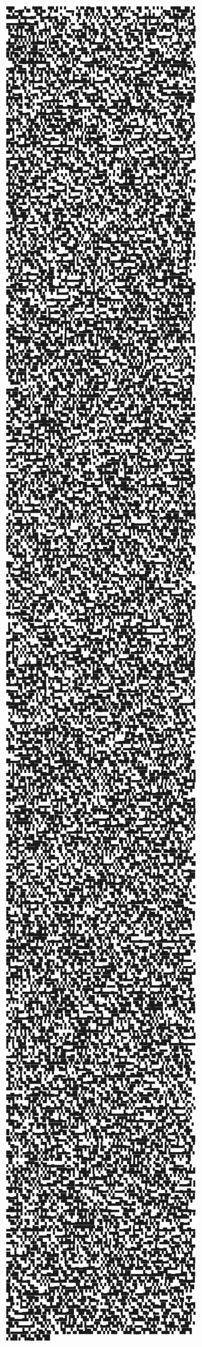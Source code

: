 ▜▛▃▄▞▅▝█▜▄▝▛▟▝▝▃▃▝▞▚▛▇▝▉▝▄▝▊▞▛▞▃▝▊▝▚▝▝▝▄▃▜▜▙▟▊▞▆▟▅▜▄▃▄▞▜▃▟▃▄▝▄▃▝▝▊▝▛▞▞▞▅▞▃▟▜▃▃▝▜▃▟▟▟▃▞▞▜▟▇▟▛▃▛▃▃▃▙▟▄▃▆▝▚▝▚▜▟▟▝▃▝▃▙▝▄▝▃▞▆▝▃▞▝▃▞▞▄▟▐▃▟▞▄▃▄▜▝▝▐▟▜▞▟▜▚▟▉▝▃▟▟▝▛▟▚▝▄▃▄▜▜▟▄▝▟▝▆▞▃▜▜▃▙▃▜▃▆▞▟▜▟▝▊▟▞▃▟▝▆▟▟▃▚▜▚▜▝▞▄▟▆▝▆▞▟▟█▝▞▛▐▜▄▝▜▃▝▛▇▃▜▝█▜▚▃▄▃▞▝▇▝▚▜▟▃▛▞▞▞▟▟▅▟▐▟▆▝▆▃▝▝▊▞▜▟▃▃▛▞▜▃▙▝█▝▜▟▝▜▃▝▞▃▝▃▟▞▄▞▅▟▜▟▇▜▝▟▊▃▞▞▅▜▟▝▚▟▚▟▅▝▃▟█▟▉▃▜▟▅▃▆▜▅▝▄▃▄▝▝▞▚▃▚▟▛▝▊▛▇▞▚▜▜▛▇▞▅▞▚▟▇▞▛▃▞▜▚▜▝▃▝▃▜▃▙▝▟▞▃▝▄▟▉▜▟▝▝▃▚▜▚▞▝▜▞▟█▟█▟▟▟▃▝▞▝▞▟▐▜▚▃▃▟█▟▜▞▞▝▚▞▅▞▛▝▅▃▛▟▟▟▇▜▅▟█▃▚▃▄▛▇▃▝▟▚▃▄▜▃▝▆▜▄▞▚▃▝▜▜▝▇▜▟▞▛▟▅▃▅▃▟▝▚▟▉▝▛▞▛▜▜▛▇▞▞▜▝▜▜▝▉▞▟▝▊▜▟▞▛▛▐▃▚▟▞▝▐▃▝▝▅▞▃▟▚▝▄▟▇▜▄▞▛▝█▟▉▟▐▝▝▞▜▞▝▟▚▟▃▟▐▞▃▞▆▞▙▟▅▟▇▟▐▃▃▟▊▝▆▜▙▜▞▛▇▃▚▞▄▃▆▝▝▃▝▝▚▜▛▟▆▞▙▝▐▃▅▃▜▜▃▞▛▞▝▃▅▜▞▜▄▝▃▝▟▝▄▝▛▝█▜▜▜▚▝▇▃▙▟▉▃▜▃▆▜▚▃▄▝▞▃▄▝▅▜▃▞▞▃▆▛▇▝▅▃▄▟▜▝▚▃▚▝▅▞▚▜▙▝▇▃▝▜▅▃▆▟▆▃▆▞▛▛▇▜▝▜▞▝▝▃▃▟▟▃▚▝▜▞▄▝█▟▟▜▅▝▄▃▙▟█▝▐▟▚▞▜▞▅▃▞▃▜▜▛▟█▜▞▝▇▝▉▞▝▜▞▟▞▟▅▃▅▟█▃▃▃▜▃▆▞▃▟▊▟▟▜▄▃▞▟▛▃▝▞▃▞▜▟▆▝▉▞▞▝▆▃▄▝▐▟▟▃▟▟▇▃▝▞▆▜▝▝▃▝▛▜▙▃▞▜▟▞▛▞▜▛▇▜▞▃▄▝▅▛▐▞▄▃▅▟▟▞▝▟▄▛▐▜▟▞▆▟▅▝█▃▅▝▐▞▜▜▄▝▚▟█▞▝▃▅▝▐▞▝▜▜▝▃▃▚▟▄▃▜▜▞▝▛▃▚▛▇▞▞▟▆▟▞▟█▜▜▟▐▃▆▟▝▟▝▝▄▞▟▟▄▟▃▞▃▝▜▝▞▝▊▟█▞▝▟█▜▝▝▄▜▛▞▚▜▄▞▙▟█▞▜▝▝▞▟▟▊▞▃▝▐▞▆▛▇▞▃▃▛▃▚▃▛▟▃▝▟▝▉▟▚▃▟▝▛▜▟▜▛▞▙▃▅▃▝▟▐▞▟▟▐▟▅▟▇▜▝▃▆▞▟▝▃▃▟▟▚▞▙▃▃▟▅▝▊▟▛▛▇▜▄▟▅▜▛▜▃▟▃▃▟▟▃▃▜▝▆▜▞▜▅▃▚▃▃▃▙▜▞▞▙▝▄▝▚▞▛▟▃▝▄▞▄▞▟▞▅▝▞▃▞▝▚▜▄▞▆▟▄▟▚▜▅▃▝▃▜▟▟▃▟▛▐▝▊▝▃▃▆▞▜▝▃▟▐▟▉▃▛▃▜▃▟▃▙▃▙▜▚▃▜▝▄▟▅▝▞▝▟▞▙▝▛▞▃▞▝▟▄▃▞▞▅▃▚▃▅▟▜▞▅▃▚▜▃▃▄▟▉▃▄▜▙▝▉▟▞▝▆▃▛▟▅▞▅▝▝▟▆▃▜▝▊▟▛▝▚▜▞▟▛▞▃▟█▞▜▟▚▜▛▝▅▞▚▞▛▃▙▟▞▃▜▃▆▞▛▝▝▜▙▟▉▃▞▝█▃▅▝▚▝▐▟▇▞▙▝▇▝▝▜▝▜▞▛▐▝▛▃▅▜▞▞▅▞▞▃▆▟▟▝▃▞▝▞▝▞▄▞▄▞▟▟▇▜▞▝▝▟▜▟▇▃▟▝▅▞▆▟▉▝▜▝▚▜▚▟▟▃▜▜▄▟▛▝▅▝▝▜▅▃▚▝▉▃▛▞▅▃▆▛▐▝▅▃▟▟▉▃▞▃▙▞▆▝▄▞▞▟▉▟▝▝▐▞▞▜▛▃▚▜▛▜▝▜▃▃▟▝▇▃▃▝▇▞▄▝▟▜▛▃▜▜▙▜▅▞▜▃▙▝▐▝▊▃▄▜▞▝▆▜▟▜▙▟▜▃▄▞▃▟▆▟▚▝▐▃▄▞▝▞▄▝▆▞▝▜▅▝▆▝▄▜▟▝▛▟█▃▚▃▞▝▆▟▐▝▆▟▛▃▙▝▅▞▆▃▟▝▚▝▉▃▞▃▟▝▛▃▄▜▝▞▛▟▇▟▛▃▚▝▜▛▐▟▛▝▄▜▛▝▇▟▄▝█▞▆▃▟▝▄▞▝▞▚▟▅▞▅▜▟▜▜▞▙▜▚▛▇▃▅▝▟▝▝▃▛▟▞▜▄▝▝▜▜▝▐▟▉▃▚▜▙▟█▞▃▝▜▟▛▝▇▜▅▝▅▟▊▞▝▞▃▜▚▝▚▝▞▜▅▝▜▟▜▝▛▃▅▟▉▛▐▟▇▞▃▞▛▃▛▃▟▃▚▜▙▝▛▟▄▟▄▝▄▝▜▃▙▝▝▃▅▝▞▜▞▞▜▝▄▝▉▃▙▝█▞▅▝▆▃▙▃▅▛▐▞▄▃▅▝▆▝▐▟▉▟▄▝▆▝▊▟▄▝▃▞▟▟▜▟▚▟▟▃▟▟▞▜▟▝▄▝▝▟▇▝▟▜▜▝▊▜▄▝▆▞▄▞▅▜▝▃▆▜▄▝▊▞▝▟▆▞▟▞▝▜▞▜▚▃▚▃▞▝▝▜▃▟▚▝▉▜▜▛▇▞▚▝▛▃▝▞▛▃▜▝▉▜▚▃▛▝▊▞▃▞▟▟▜▟█▃▟▟▃▞▙▞▅▟▉▟▝▜▅▝▅▃▞▜▜▞▙▝▚▜▝▟▚▟▆▝▟▃▝▜▅▟▛▝▐▟▐▟▅▃▄▜▅▝▜▜▟▃▜▃▅▝▇▞▛▃▚▝▐▝█▝▜▃▙▜▄▛▇▜▙▝▝▝▚▃▄▞▜▞▛▞▃▝▇▞▝▞▆▞▚▜▃▟▄▃▜▞▚▝▟▟▜▝▝▞▜▛▐▞▛▃▚▟▇▞▅▝▉▃▞▃▟▃▄▟▐▝▆▜▙▛▐▝▉▃▃▟█▟▄▞▜▃▜▞▜▟▇▜▟▝▆▜▛▝▟▃▞▟▝▝▉▞▙▝▐▃▝▞▆▟▜▝▚▞▆▜▚▞▜▝▉▃▞▃▄▃▛▟▊▟▊▟▛▝▛▛▐▃▟▞▝▝▟▃▛▃▅▃▃▜▛▟▊▝▛▝▛▞▛▟▅▝▊▛▐▝▐▟▝▃▛▟▃▟▜▞▙▜▝▝▉▜▙▃▅▟▝▞▛▞▟▃▙▃▞▜▟▜▛▝▚▟▃▃▃▟▞▝▟▝▉▞▃▟▜▟▟▛▇▝▃▝▟▜▙▟█▜▛▜▙▞▅▃▆▛▇▃▞▝▅▜▃▜▙▃▙▞▄▃▅▛▐▃▜▝▃▞▚▝▃▃▟▟▚▟▚▝▇▜▃▃▛▝▟▟▇▟▄▛▇▞▛▜▜▝▜▝▊▞▝▛▐▃▃▞▝▝▆▟▆▟▟▜▞▝▅▝▆▞▜▟▇▟▄▝▃▞▄▞▙▟▄▜▃▟▉▝█▞▅▃▅▝▃▝▊▃▄▃▃▃▟▝▇▟▝▃▙▜▅▟▆▃▃▃▜▃▞▟▚▜▙▃▙▞▝▟▚▜▚▜▜▟▄▝▝▟▉▃▅▝▝▃▃▟▚▞▃▟▆▜▚▟▊▝▆▟▝▞▝▝▄▜▞▟▇▃▚▝▃▜▄▛▇▟▇▝▜▝█▃▚▝▉▟▉▟▚▟▐▃▅▞▆▞▛▃▃▞▃▟▝▃▄▝▜▛▐▜▙▜▛▟▛▟▝▜▜▟▊▃▜▟▃▜▞▝▄▝▜▟▞▟▚▟▇▟▄▃▞▜▝▞▃▞▄▃▃▜▚▃▙▃▆▃▛▟▅▟▟▞▟▝▇▟▟▟▆▛▇▟▞▞▚▃▚▃▟▞▝▞▆▟▟▜▜▟▜▜▝▟▊▜▙▟▛▜▝▜▝▟▛▞▄▝▊▃▃▝▄▞▟▞▙▟▅▝▞▟▇▜▙▃▜▞▙▃▛▃▜▃▟▝▐▜▙▞▃▟▅▞▜▜▜▞▞▜▜▟▜▜▄▟▟▃▅▞▜▞▟▟▇▞▃▟▟▜▅▟▅▟▞▃▞▜▙▝▄▟▐▃▅▜▜▛▐▛▐▜▟▟▅▝▇▃▚▞▝▃▛▟▄▟▞▟▛▛▐▟▉▃▜▟▄▝▛▜▛▝▆▟█▞▙▛▇▟▐▜▞▞▛▝▉▟▝▞▛▟█▞▄▟▟▝▜▝▜▟▊▝▐▞▝▝▜▝▝▝▄▜▝▃▞▟▄▝▊▜▅▃▟▞▚▃▅▃▃▞▅▃▙▞▚▞▜▜▛▟▐▟▜▃▚▜▙▞▆▝▅▟▛▞▙▝▜▟▟▜▝▟█▃▅▟▚▜▛▟▄▟▛▝▊▞▆▜▟▟▄▟▃▝▚▝▉▞▙▞▜▝▊▃▟▃▅▃▚▞▞▃▙▝▛▞▙▜▚▟▚▟▜▟▚▞▚▝▟▝▉▟█▝▛▟▇▃▃▝▆▜▄▃▜▞▞▟▐▜▝▃▃▝▃▞▞▟▐▟▝▜▄▞▅▟▝▟▉▝▄▝▄▟▟▞▟▞▄▟▅▞▅▝▜▞▞▞▄▝▄▞▜▜▛▞▃▟▚▞▟▝▝▃▟▞▝▜▚▛▐▜▜▝▅▃▆▝▐▜▄▝▇▝▇▞▜▝▉▃▆▃▛▜▝▟▝▞▞▜▝▟▟▛▐▟▄▝▟▃▄▝▃▟▅▝▇▟▞▜▝▝▚▞▅▝▝▜▄▝▆▟▐▝▐▟▛▟▄▟▞▝▊▟▛▜▚▃▅▛▐▝▜▃▅▃▄▃▜▝▄▜▃▃▅▝▃▞▞▝▉▞▚▟▊▜▟▜▚▝▟▃▛▟▉▃▛▃▄▟▞▟▛▜▝▛▐▟▊▞▃▟▃▝▚▜▃▟▜▟▉▜▃▟▐▞▛▃▙▜▟▃▃▜▅▞▟▟▟▟▆▞▞▃▃▞▟▞▆▞▜▟▞▜▞▞▅▜▙▟▇▜▟▜▞▝▆▟▜▝▞▃▝▜▜▟▚▝▄▛▐▞▟▃▛▛▐▝▅▟▛▃▙▞▝▟▝▝▛▃▛▜▝▝▅▝▝▜▛▜▝▞▄▟▛▜▟▝▆▛▐▜▜▝▝▟▟▟▐▟█▃▛▝▊▞▜▃▆▝▚▟▉▜▝▟▆▜▝▜▛▟▜▛▐▟▜▟▅▜▄▝▚▟▞▜▚▟▞▝▉▜▅▞▚▝▆▟▞▃▛▟▄▃▚▃▆▟▐▃▟▟▜▜▚▞▆▝▄▝▞▃▆▃▆▃▛▝▊▃▞▃▟▟█▟▇▞▙▃▛▟▝▞▝▟█▝▄▃▚▝▉▟█▃▞▞▙▟█▝▅▜▟▝▇▝▅▟▉▃▆▞▃▃▚▟▉▃▛▜▜▟▜▜▄▃▜▟▊▜▚▃▝▃▞▞▄▞▅▞▝▃▄▃▟▟▞▜▅▃▃▝▛▟▚▝▅▟▜▟▊▃▃▛▐▃▞▜▜▜▙▜▝▃▃▞▅▝▜▝▛▝▚▜▃▟▄▟▞▜▟▜▙▞▄▟▞▟█▃▜▜▚▞▃▟▆▃▙▞▜▜▅▞▜▝▃▜▅▜▜▝▃▃▞▃▟▟▞▜▙▞▅▟▄▛▐▟▊▝▅▜▅▟▆▞▙▞▄▃▝▃▄▞▃▝▇▜▝▟▐▝▇▞▟▃▙▞▞▝▚▞▝▝▇▝▊▃▝▝▝▝▝▟▃▝▛▞▃▞▛▞▚▃▆▞▅▟▚▃▅▟▄▟▟▃▝▟▃▝█▞▃▞▄▃▙▟▐▝▄▟▇▃▙▞▄▜▃▃▛▟▃▝▊▜▝▟▞▃▃▃▙▟▄▟▞▝▐▟▃▟▅▟▜▜▞▝▚▟▟▝▅▜▅▝▚▝▝▃▆▃▛▟▝▛▐▜▅▃▚▞▄▟▚▃▃▟▐▟▅▞▃▟▝▃▅▞▚▃▙▞▞▃▜▟▉▃▝▜▛▝▝▃▟▟▇▜▜▝█▃▞▞▙▃▙▟▉▞▅▝▊▞▆▞▙▃▃▃▜▜▞▃▄▟▆▜▟▟▅▝▞▞▜▝▅▟▄▝█▟▅▟█▝▐▟▊▟▞▞▞▃▛▝▃▃▟▞▅▟█▞▜▃▚▃▛▝▃▜▞▛▐▞▚▝█▛▐▃▝▜▟▞▃▟▐▟▇▝▅▟▆▃▝▃▟▝▃▞▅▝▝▟▇▟▅▟▜▞▜▛▐▟▚▜▝▟▝▜▟▞▞▛▇▜▞▛▇▃▆▃▟▝▊▟▄▟█▞▃▜▚▟▃▟▅▟▊▃▃▟▐▝▆▛▐▜▄▜▞▝▆▞▆▝▚▟▉▜▚▞▚▃▆▜▃▝▉▃▄▝▄▜▞▜▛▛▇▝▞▞▝▝█▟▄▝▞▟▛▃▚▜▞▜▝▝▟▝▉▟▊▜▛▃▝▜▄▟▅▃▞▝▐▞▛▝█▟█▞▆▞▞▝▜▝▚▟▚▞▝▝▊▝▇▜▝▟▊▟▜▃▚▟▄▃▞▞▞▝▟▜▅▝▜▃▜▟▆▜▞▜▝▝▊▞▅▞▆▟█▞▝▛▐▞▝▞▛▝▛▞▆▞▅▝▚▟▟▃▃▟▅▞▆▝▊▛▐▞▙▞▃▝▟▞▄▞▜▜▞▞▙▝▟▞▅▜▄▞▙▟▃▜▞▃▆▃▚▟▄▟▞▝▃▃▚▝▄▃▝▝▜▞▄▟▊▟▊▞▟▜▞▞▝▞▆▝▇▟▆▜▙▝▜▞▝▞▆▞▃▟█▟▉▃▜▜▜▟▚▟█▃▙▟▜▃▚▞▅▞▟▞▟▝▝▝▞▟▞▝▚▃▟▃▄▞▟▝▄▃▃▃▄▜▞▝▄▜▚▜▜▜▚▃▞▞▄▟▚▛▐▞▝▝▄▃▞▝▜▝▃▃▛▝▜▞▛▟▝▜▟▃▞▝▜▜▜▟▟▃▜▜▟▜▚▟▊▜▅▟▞▟▞▝▚▞▟▟█▝▆▃▞▃▅▜▄▃▜▞▟▝▟▟▜▃▚▞▙▃▙▟▝▝▞▃▜▝▄▜▄▃▜▛▐▟▞▞▛▃▜▞▝▞▚▜▟▟▇▝▉▝▃▜▙▞▝▃▄▜▃▜▙▛▇▝▅▜▅▜▙▃▝▟▚▝▝▞▛▛▐▝▟▃▛▞▜▝▄▝▚▟▞▟▟▃▅▞▃▜▟▝▞▃▛▃▙▃▆▟▉▝▟▞▚▜▟▝▅▝▛▟█▜▄▝▟▟▅▝▇▝▜▟▇▟▝▃▛▃▙▛▐▟▄▞▟▟▅▟▄▞▚▜▞▞▛▟▅▞▜▞▛▟▄▝▞▃▆▝▊▞▜▃▛▃▙▝▄▃▚▝▟▃▟▝▜▝▛▛▐▞▟▝▄▞▞▃▜▝█▜▃▝▟▝▚▝▆▛▐▞▆▃▅▃▃▃▜▞▞▟█▝▄▜▚▃▟▞▜▝▄▝▟▜▛▝▚▃▅▜▜▞▅▞▆▝▚▟▛▝▚▝▆▝▃▝▃▜▙▜▃▝▞▜▝▟▄▜▟▞▅▃▟▜▜▞▅▞▙▜▟▛▐▞▜▃▃▝▇▝█▟▟▝▛▟▅▃▃▜▟▟▄▟▛▝▄▝▐▛▐▞▆▝▞▝▅▝▇▞▜▜▞▞▄▃▝▝▞▟▟▝▛▞▚▞▜▝▚▜▟▞▄▃▜▝▛▞▃▜▜▟▟▜▝▟▊▃▅▝▚▃▝▃▝▜▄▃▞▜▝▞▄▞▞▞▅▝▇▝▊▟▃▝▛▃▆▃▞▞▆▞▝▝▟▟▐▟▉▃▙▃▃▃▜▝▃▝▆▜▟▟▚▝▅▜▃▃▙▞▛▝▟▞▛▝▄▟▇▝▝▝▆▝▄▃▅▝▊▝▉▜▟▞▚▞▆▜▃▜▃▃▄▜▛▃▚▞▟▃▛▞▚▃▛▜▃▞▙▃▝▝▇▃▙▜▙▃▜▞▃▛▐▟▜▟▉▟▜▟▝▟█▝▚▃▝▞▆▟▟▝▄▟▐▃▞▟▄▜▛▝▛▟█▝▐▞▅▝▞▝▜▃▃▛▇▜▅▜▅▝▛▞▃▝▛▞▝▞▝▃▞▞▟▜▞▝▉▟▅▃▅▟▇▃▜▝▉▞▛▝▄▝▝▃▙▜▃▟▚▜▃▟▞▞▆▟▟▟▅▟▚▃▜▝▞▞▜▞▃▞▟▟▄▜▝▝▝▞▆▟▊▟▄▝▃▃▅▝▃▝▃▟▅▟▊▜▝▟▝▜▞▝▝▃▟▝▝▜▟▃▞▟▝▜▙▞▟▟▝▟▐▝▛▝▄▝▇▃▄▟▟▃▚▞▙▃▃▝▐▝▟▜▝▝▃▟▐▝▚▟▟▃▟▜▄▃▟▟▚▃▄▝▟▟▅▜▞▟▚▃▃▝▛▞▚▃▟▞▅▝▃▞▆▝▞▝▄▜▙▟▊▝▐▜▚▟█▞▙▟█▟▃▃▃▃▙▝▟▜▝▝▃▜▃▟█▞▜▝▝▝▆▟█▟▊▝▜▝▇▞▜▛▇▃▅▃▛▟▅▝▛▝█▟▚▟▅▃▝▝▃▟▝▝▟▜▜▟▚▛▐▃▝▃▜▃▅▝▆▟▊▝▆▝▛▃▟▃▟▟▚▜▜▝▊▝▉▝▚▜▄▞▙▟▜▝▄▟▄▞▄▟▄▟▚▜▄▟▝▞▞▃▙▝▟▞▄▝▚▃▆▃▄▟▊▝▝▟▊▜▅▟▜▝▞▟▊▃▟▟▞▞▃▜▅▝▅▞▜▝▃▜▚▛▐▟▝▝▞▝▜▃▚▛▇▜▝▞▙▟▆▜▄▟▅▝█▞▝▝▛▃▃▟▉▟▅▝▃▝▃▝▞▞▝▟█▟▝▟▛▝▊▃▟▟▄▟▉▟▅▜▅▝▉▃▃▜▛▜▄▜▜▞▅▃▟▝▊▞▆▃▙▜▄▜▟▜▅▃▙▜▛▟▟▟▊▟▆▝▇▟▝▛▐▜▄▝▝▟▜▞▝▝▅▝▆▝▐▟▇▝▉▞▅▝▄▝▅▝█▜▙▞▚▟▚▜▃▜▟▞▜▟█▜▚▃▙▟▉▜▄▜▚▃▅▃▚▃▝▃▙▜▛▟█▞▚▝▇▃▙▞▛▟▐▛▇▞▅▟█▞▜▜▃▃▄▞▛▟▃▟▄▜▅▜▛▝█▝▞▝▜▃▞▝▊▟▞▃▞▞▟▃▞▞▄▟▊▞▛▝▃▃▞▃▜▞▝▟▇▃▝▜▚▝▄▃▃▜▝▃▙▞▛▜▝▜▄▟▃▞▞▛▇▃▅▝▚▃▄▟▊▝▆▃▅▃▙▜▄▞▄▜▟▞▃▃▜▝▅▝▟▝█▟▅▜▟▛▐▝▟▃▜▃▄▝▝▃▝▃▚▟▇▟▇▃▆▝▐▛▇▝▆▜▜▝▄▜▅▞▄▝▃▃▟▝▝▞▅▟▄▟▇▞▝▝▅▜▞▝▄▝▄▝▉▃▅▟▚▟▆▝▊▞▅▃▜▟▆▞▄▜▝▞▙▃▙▝▞▞▛▃▃▃▟▝▜▜▟▟▄▜▞▞▄▝▜▜▅▟▇▝▊▟▟▜▝▟█▟▞▞▛▟▊▜▚▝▐▃▆▃▚▜▛▝▜▟▜▞▃▝▝▞▝▞▅▞▛▞▚▝▅▝▊▃▞▃▙▃▜▃▅▝▃▃▃▝▇▟▚▝▄▞▆▛▇▟▛▟▅▞▃▝█▝▊▝▄▝▅▃▃▟▃▞▃▝▝▃▟▝▛▟▄▝▞▟▝▟▞▞▙▞▄▟▅▞▞▞▜▝▇▃▚▞▞▞▅▝▐▃▙▟▚▝▄▝▊▝▞▞▃▟▚▜▟▟█▝▇▞▅▃▄▝▅▟▞▃▅▞▝▟▛▝▜▜▛▝▜▟▆▃▝▃▅▃▙▞▚▃▙▞▙▝▜▜▛▝▛▜▜▛▐▝▛▟▛▟▟▟▚▃▞▝▚▃▛▜▝▝▐▛▇▃▆▝▆▞▆▟▐▟▞▝▛▝▚▃▜▝▐▜▅▟▛▟▆▝▇▜▞▃▛▃▞▟█▃▚▝█▟▊▝▝▃▄▟▇▜▄▜▜▝▉▟▆▛▐▝▊▝▊▝▄▟▇▃▆▜▄▟▆▞▝▞▞▞▜▟▚▃▜▟▞▜▚▝▝▝▚▝▄▞▃▃▙▃▞▞▞▃▃▟▞▞▛▝▞▞▛▝▝▃▆▃▙▞▟▜▃▞▙▛▇▞▙▝▟▜▄▟▐▞▜▜▃▜▙▞▆▝▆▜▜▟▊▝▐▟▄▟▆▜▞▟▟▝▆▃▃▞▛▜▄▟█▝▜▝▄▟█▟▟▃▝▝▟▛▇▟▛▜▄▞▅▟▊▟▊▃▝▝▚▜▚▛▐▞▛▝▐▜▅▝▐▝▉▛▇▜▛▃▜▜▅▃▆▜▜▟▛▜▃▜▃▞▛▃▝▜▚▝▝▃▜▟▟▟▝▝▝▜▜▞▝▃▛▟▛▟▐▟▞▝▝▝▛▜▅▟▛▃▚▞▛▜▞▃▙▜▞▝▞▟▃▜▜▃▛▝▃▝█▛▐▟▜▟▇▟▇▞▞▝▚▜▃▜▝▟▊▜▚▟▊▜▄▜▛▟▛▜▞▜▙▝▛▟▞▝▞▟▜▟▆▝▉▃▃▞▛▟▉▛▐▜▚▝▆▝█▟▟▟▉▃▙▟▐▜▚▟▛▟▚▝▝▜▅▝▄▞▅▝▟▜▝▞▜▞▄▝▝▜▃▝▇▞▜▝▐▟▐▝▞▝▜▜▄▟▅▝▜▃▜▞▞▝▟▃▙▜▅▝▅▝▆▃▛▟▆▞▝▝▝▞▚▟▟▜▛▞▃▞▆▟▃▟▟▟▇▝▐▜▅▝▆▟▛▞▛▞▟▜▜▟▝▃▙▟▆▝▜▟▝▝▅▝▐▝▜▟█▟▄▟▐▞▙▟▉▟▝▜▛▟▚▜▞▝▅▃▅▞▝▃▄▟▝▜▝▃▃▃▚▟▐▝▆▞▛▝█▝▐▃▚▃▚▟▛▝▞▟▆▞▃▃▃▜▜▃▜▟▛▜▙▛▇▟▟▃▆▟█▜▙▜▙▟▄▝▆▟▞▞▃▟▛▟▃▜▛▛▇▟▞▟▉▜▃▜▃▝▚▜▅▞▆▜▜▝▄▝▜▟▟▃▚▜▙▟▛▞▄▝▛▟▉▛▇▝▆▝█▞▚▞▚▃▃▃▟▜▄▝▚▟▅▞▃▟▟▃▛▜▄▜▄▝▇▟▝▟▉▞▜▜▜▜▚▝▞▝▆▜▅▜▄▃▛▝▇▝▇▜▜▃▟▟▃▟▅▟▛▞▃▃▟▞▅▞▄▟▜▜▛▜▄▞▞▝▚▜▄▝▛▝▐▃▟▟▜▟▞▝▃▃▟▟▐▃▄▞▅▞▛▟▞▞▚▟▆▟▜▃▃▞▄▞▞▟▜▃▃▝▛▞▜▞▙▞▟▟█▝▆▜▄▃▙▝▛▞▆▟▅▃▙▝▅▞▅▟▟▞▄▃▜▝▅▟▅▞▃▞▄▟▊▝▟▞▝▃▟▟▛▜▃▞▅▟█▛▇▞▄▝▃▜▅▛▇▝▛▟▚▟▚▜▜▃▃▜▝▞▟▜▃▝▉▜▅▟▊▝▊▝▛▞▞▞▞▜▃▞▜▜▛▝▟▟▚▝▊▝▅▞▚▃▞▃▜▞▚▜▚▛▐▝█▜▟▞▟▟▞▟▆▞▅▟▇▞▙▟▞▞▅▟▝▞▃▞▞▞▞▟▆▃▝▞▃▜▝▞▙▞▅▜▟▝▐▝▃▟▄▛▇▝▝▝▇▃▆▝▇▝▜▟▊▟▄▞▃▃▚▟▛▃▃▝▟▝▝▃▝▃▟▝▃▝▚▜▟▃▛▟▃▃▞▞▙▝▚▟▆▞▛▞▟▞▄▟▄▟▐▟▛▝▆▟▞▜▚▜▃▃▝▜▝▜▄▟▐▝▞▝▅▟▝▃▝▞▃▜▞▝▞▞▚▞▛▝▟▞▜▝▜▝▄▞▚▞▚▃▄▃▄▞▝▟▛▞▄▟▞▝▟▞▆▝▇▜▄▞▙▝▆▃▝▜▙▜▜▞▅▞▅▃▛▃▜▜▟▟▆▞▚▞▚▝▃▟▉▟▅▞▝▃▙▞▆▟▞▝▉▝▅▃▟▝▅▃▛▜▜▟█▜▟▟▃▟▛▟▞▝▅▞▄▝▟▝▜▃▟▝▚▝▛▟▜▞▜▃▝▞▞▝▆▜▝▝▅▃▚▟▇▟▝▜▜▝▊▟▝▜▄▛▐▜▟▞▟▃▝▟▄▜▙▞▞▜▄▜▚▝▛▟▝▟▊▞▟▞▅▝▜▜▚▝▟▟▇▝▟▃▙▜▟▞▄▝█▝▛▃▝▝▉▞▜▝▅▜▞▝▝▝▊▟▇▝▄▜▛▟▐▟▅▃▅▃▛▝▄▟▅▟█▞▃▟▛▃▚▜▝▃▅▃▛▞▞▃▆▟▅▛▇▞▛▞▛▞▆▟▇▝▚▃▅▝▝▜▝▟▃▟▝▟▚▝▇▝▆▝▊▝█▝▝▝▅▃▟▝▜▝▛▜▃▛▇▝▆▃▃▝▅▛▇▞▛▜▅▃▙▃▙▝▅▟▝▃▃▜▄▝▆▟▅▞▆▟▄▞▃▝▄▞▚▟▞▜▞▜▙▞▝▟▛▟▇▟▄▝▄▝▛▞▟▞▜▜▅▃▙▜▙▃▜▞▄▝▟▝▉▟▆▜▝▝▄▜▜▛▐▃▛▃▞▟▆▝▃▟▛▃▜▞▄▛▐▃▙▜▟▟▇▝▛▟▝▝▇▜▞▝█▟▞▜▜▝▅▜▜▝▊▝▚▜▛▃▞▝▅▜▝▝▉▞▃▝▟▝▚▞▟▝█▃▙▜▃▜▝▛▐▝▉▟▅▟█▟▞▞▛▃▅▜▟▟▃▞▚▝▟▃▞▞▛▜▄▞▃▟▃▝▐▟▛▝█▝▅▜▞▃▃▃▄▟▆▞▛▝▟▟▜▜▛▃▄▃▄▜▅▜▚▟▊▟▉▝▊▞▜▝▝▞▟▜▃▃▄▃▃▞▃▟▅▃▙▃▙▞▚▃▆▟▟▟█▜▄▟▄▞▞▞▝▃▙▟▞▜▅▟▉▞▚▟▝▟▊▝▚▃▆▝▅▃▄▞▜▝▉▃▄▃▚▞▅▝▛▟▟▝▊▞▆▜▙▝▟▟▜▝▛▟▉▟▇▃▆▟▇▝▟▜▞▞▅▝▇▜▙▞▝▛▐▃▛▟▆▞▄▟▄▟▊▝▇▜▜▃▞▃▙▝▇▝▄▃▝▜▄▞▚▛▇▟▃▜▞▟▅▝▛▞▆▝▃▜▝▟▉▞▜▞▟▜▚▞▜▟▃▃▜▃▄▃▞▞▜▟▉▝▉▞▟▃▛▝▉▝▜▝▄▜▃▃▄▟█▞▙▝▛▟▆▝▅▜▚▝▛▝▊▜▛▞▃▃▞▞▄▟▜▝▉▝▜▞▚▛▇▝▐▟▃▞▅▜▟▃▚▟▞▟▇▜▚▃▟▝▃▜▛▝▟▟▚▞▃▃▟▝▟▟▄▟▆▜▜▜▃▜▝▃▆▜▟▃▄▝▟▝▅▞▜▃▆▝▇▞▜▜▄▝▉▟▃▞▆▃▅▜▝▟▊▜▝▞▟▟▅▟▜▝▅▝▄▝▞▞▛▝▇▜▞▞▞▞▟▜▞▃▙▜▟▟▊▃▃▜▅▃▅▞▛▃▙▜▃▃▟▟▊▃▞▞▚▛▇▞▄▝▃▃▙▞▄▟▃▟█▜▛▝▆▝▚▜▛▜▃▟▃▃▄▃▜▝▃▟▄▟▄▝▄▃▟▞▃▜▛▝▅▝▛▃▙▃▝▞▚▞▟▝▝▞▆▛▐▟█▝▆▝▞▟▇▝▝▜▚▝▟▜▅▞▚▟█▞▜▟▞▞▟▞▆▛▇▃▟▞▞▝▝▝▐▟▛▜▜▃▜▞▛▟▜▟█▃▜▃▞▜▟▃▅▝▅▝▆▟▇▝█▟▝▟█▟▇▝▄▟▉▝▅▝▇▃▚▜▄▞▟▜▝▝▛▟▞▟▇▜▅▜▅▝▄▃▃▜▄▝▜▟▊▟▉▟▄▃▜▞▜▜▛▜▝▝▝▞▙▞▟▜▚▞▟▃▃▟▅▜▅▜▜▝▉▟▝▜▃▟▃▃▅▞▄▟▃▃▛▜▃▞▃▜▃▝▛▜▞▞▟▝▃▝▝▞▙▃▄▞▜▜▄▝▜▞▟▝▝▞▅▃▚▝▅▝█▟▛▝▜▟▃▟▊▝▐▝▐▃▝▜▙▜▞▞▄▟▐▃▟▃▝▞▝▞▞▛▐▜▜▞▝▟▊▟█▝▝▝▝▝▉▟█▟▄▟▃▛▐▝▟▃▙▟▜▃▜▃▅▛▐▜▛▜▄▝█▜▙▜▟▃▚▞▟▝▟▃▟▞▙▞▛▃▚▛▐▟▛▜▟▝█▝▞▝▆▝▚▃▝▟▟▞▆▜▞▝▊▞▆▞▚▜▄▃▟▛▐▝█▟▝▝▊▜▜▜▃▞▝▟▆▟▅▜▛▞▅▃▜▃▟▞▞▝▃▞▝▞▟▟▄▛▇▟█▜▃▃▙▃▃▃▚▝▅▜▜▝▜▝▃▝▉▝▇▜▄▃▟▜▜▜▚▝▛▞▅▝▝▜▅▜▙▝▚▟█▜▅▝▃▃▝▟▊▜▟▃▃▟▟▜▄▞▞▃▛▜▟▝▊▟▊▃▅▝▉▞▅▝▆▞▙▝▊▟▃▃▚▟▜▃▆▞▆▜▛▃▞▟▆▝▆▞▅▃▞▞▅▃▆▃▛▝█▟▟▟█▞▛▟▞▟▉▟▐▃▅▟▝▃▙▟▄▃▝▞▚▝▆▟▝▞▛▝▉▟▐▞▅▞▙▝▆▝▉▜▛▝▜▟▉▝▆▟▝▝▆▃▙▃▝▃▚▜▝▞▜▜▚▃▞▜▄▟▝▃▃▟▐▞▙▝▊▜▙▜▄▝▐▝▃▝▄▜▝▞▝▃▄▃▚▝▝▃▆▜▜▃▃▜▟▃▆▟▊▃▆▟▇▞▜▜▃▜▚▞▙▟▅▝▊▝▜▃▚▜▄▜▙▟▊▝▃▞▛▝▇▜▜▞▜▃▄▟▊▟█▝▜▞▜▝▊▃▆▞▅▃▃▝▟▃▚▝▚▃▞▝▜▟▞▞▆▝▊▃▅▞▙▞▙▟▃▟▜▟▉▜▅▞▄▝▚▞▝▟▅▝▞▟▛▝▝▃▟▃▃▝▝▃▜▝▊▞▄▃▅▃▄▝▃▟▅▛▇▟▄▃▛▝▇▟▊▞▞▝▜▝▅▝▊▞▜▛▇▞▚▞▆▃▆▞▛▃▚▜▙▝▞▜▅▜▜▝▝▝▜▟▛▞▟▝▄▝▅▞▃▞▜▝█▟▇▝▐▜▛▟▟▜▃▞▙▞▟▜▙▝▚▛▐▝▐▟▝▞▃▝▆▟█▞▅▟▐▞▜▃▅▃▙▟▚▃▚▝█▟▚▜▚▜▃▝▟▞▛▜▞▞▃▃▅▃▙▃▆▟▚▃▙▃▞▃▚▜▟▝▇▞▚▜▙▝▟▜▛▝▞▞▜▟▆▟▚▞▞▟▞▞▟▃▃▃▙▃▟▞▆▝▜▝▟▛▐▞▙▃▃▞▞▟▄▃▝▞▝▝▇▝▉▜▅▃▙▃▜▝▇▜▙▞▝▜▞▜▅▝▟▜▜▟▟▃▅▃▃▃▚▟▛▝▄▜▃▟▞▝▜▟▛▃▝▛▐▛▇▝█▜▜▟▞▟▟▝▐▝▄▞▚▃▆▟▜▜▟▃▚▟▄▝▐▛▐▃▙▜▛▝█▞▄▝▊▞▄▃▆▞▚▃▃▟▞▟▅▛▇▝▆▃▃▟▚▜▛▞▜▃▅▃▙▞▜▃▜▝▞▃▟▜▜▞▃▟▞▃▜▛▇▞▞▟▜▃▚▝▚▝█▝▆▃▃▜▞▜▃▝▞▝▉▜▝▝▚▜▞▞▟▃▅▟█▞▃▜▞▜▄▃▜▝▊▝█▝▅▃▝▟▚▜▅▝▜▝▄▟▅▝▚▝▟▃▄▃▚▟▐▃▝▟▟▟▄▃▜▝▜▜▃▛▇▟▐▞▅▟▃▞▜▞▅▞▟▝▃▟▄▜▞▟▛▛▐▃▙▃▝▜▜▝▐▟█▝▚▟▚▟▞▝▐▜▟▟▊▃▛▝▆▟▐▃▃▃▟▟▚▜▛▝▝▝▜▟▊▞▟▞▛▟▊▝▆▝▜▜▅▟▟▝▜▟▉▝▄▜▟▟▐▜▚▞▙▝▟▝▅▞▛▝▞▝▊▞▚▝▃▝▛▛▇▞▆▃▄▃▃▞▃▝▆▝▜▝▄▟▉▞▅▞▛▞▃▜▟▟▜▃▚▝▆▞▞▝▜▃▃▝▚▞▟▜▟▜▜▞▟▝▞▟▄▞▜▛▇▜▝▟█▟▐▝▞▝▆▟▊▝▉▟█▟▟▝▊▝▅▟▊▝▜▛▇▜▟▟▆▝▉▞▙▞▄▞▞▟▟▝▚▜▅▞▝▃▙▜▚▟▅▟▆▜▚▝▛▃▝▞▚▜▜▞▟▜▙▜▞▝▝▞▟▃▝▞▛▟▝▜▞▞▙▃▅▟▛▜▃▟▉▃▆▃▞▞▃▃▜▟▟▜▅▝▄▞▄▝▜▜▟▜▄▜▛▟▞▃▃▟▐▜▛▛▇▝▅▞▝▞▄▝▅▝▅▃▜▜▄▞▝▝▜▜▄▃▞▞▃▃▞▟▟▝▊▞▅▃▞▝▚▝▉▃▄▃▆▃▄▃▟▝▇▟▝▝▇▜▛▞▜▟█▟▊▟▞▞▄▝▝▝▇▝▟▃▃▝▐▜▜▟▞▜▄▃▜▜▛▃▆▃▚▜▟▝▜▟▅▝▚▞▅▜▛▝▟▞▝▜▅▞▜▜▅▝▚▞▅▝▆▃▅▛▇▃▆▝▜▟▇▜▟▜▜▃▞▞▆▟▝▟▇▟▟▝▃▃▆▜▅▞▙▞▝▃▟▟▜▟▅▞▟▞▅▟▄▃▃▝▆▟▅▝▝▞▄▝▝▞▛▟▜▜▙▟▄▃▅▃▟▞▝▝▝▞▟▟▄▃▞▟▞▝▛▝█▟▐▜▞▝▅▞▅▃▃▜▙▝▄▞▛▜▃▟▛▃▛▜▙▟▆▞▝▝▇▞▟▝▊▝▟▝▚▝▚▝▜▟▅▃▟▟▟▟▊▝▊▜▜▞▙▝▆▝▜▟▇▟▐▞▅▝▝▜▝▞▄▃▞▃▅▟▚▟▅▟▇▟▛▟▚▜▄▜▞▞▛▜▛▜▛▟▇▝▞▝▛▃▄▟▐▃▙▝▇▝▟▃▅▃▆▝█▃▅▃▆▞▚▃▜▃▞▞▃▃▅▝▃▃▟▟▜▟▄▟▞▞▄▝▟▝▜▜▃▞▚▟▅▝▐▃▞▟▃▞▝▃▄▞▚▝▟▃▆▃▝▞▝▟▞▜▃▝▃▝▟▟▇▟▝▞▙▃▚▟▊▟▐▝█▃▚▝▞▃▛▃▅▞▛▃▆▞▙▃▚▟▟▃▝▞▝▝▉▟▉▞▜▝▄▜▝▃▟▟▐▝▆▞▞▝▐▞▜▝▛▟▚▃▅▟▛▃▝▃▙▃▄▝▆▜▚▝▞▛▇▃▙▃▙▛▇▝▚▛▇▟▅▝▉▝▆▞▃▝▉▟▟▝▅▟▚▞▞▃▙▞▄▝▊▜▟▜▞▟▅▜▝▝▆▜▃▞▙▝▜▝▆▝▚▝█▜▟▝▐▞▜▃▚▝▅▜▚▝▞▟▉▜▛▞▞▛▐▜▅▞▄▟▅▃▞▜▛▟▊▞▜▟▛▟▊▃▟▝▟▜▟▛▇▃▙▝▇▃▄▃▄▟▅▃▞▞▛▞▞▜▙▟▛▟▅▜▅▝▆▞▄▟▃▛▐▝█▜▛▟▆▝▛▃▟▞▚▃▅▟▉▝█▃▛▝█▜▃▞▙▝▃▜▟▞▟▟▉▃▃▃▙▃▙▟▇▜▄▃▄▟▆▝▆▟▝▜▟▃▄▝▚▞▞▞▆▃▙▟▚▟█▞▚▞▟▞▛▝█▞▜▃▜▟▚▞▙▞▟▜▅▝▐▜▛▝▅▟▄▟█▞▄▝▅▝▆▃▝▝▐▃▄▞▅▃▃▞▙▟▅▟▜▝▞▝▟▞▜▞▄▝▊▝▐▃▞▞▞▝▞▃▄▞▜▞▆▜▝▝▊▟▇▟▇▃▟▟▜▝▞▟▛▜▚▜▝▝▐▞▚▃▟▟█▜▅▞▛▃▃▟▛▟▟▜▙▜▞▜▜▝▝▟▊▝▜▃▜▛▇▝▝▟▊▝▉▞▟▞▚▟▊▜▅▃▝▜▞▃▚▟▛▞▆▞▜▝▄▝▝▃▃▝▟▞▆▝▛▃▛▝▐▃▛▞▄▞▅▃▙▟▛▞▙▟▅▞▚▞▄▞▝▝▜▞▃▝▛▝▃▝▊▟▄▜▅▟▊▝▆▞▟▝▇▜▛▝▆▃▄▟▉▟▊▟▜▝█▟▃▟▉▝█▛▇▞▛▝▉▜▅▝▜▝▚▟▉▝▅▞▚▃▝▟▛▃▃▝▆▟▚▜▅▃▃▟▞▞▆▝▉▃▝▃▅▟▐▜▞▝▇▞▛▃▛▟▆▜▛▞▚▝▅▟▇▞▅▟▇▝▛▝▞▜▟▟▐▜▙▜▃▃▃▟▝▜▞▞▄▝▐▜▟▟▚▟▐▃▄▜▚▃▟▜▟▜▞▃▞▃▃▝▛▟▞▝▜▟█▃▚▟▛▝▉▃▃▃▙▞▃▞▆▞▅▝▄▝▊▃▚▞▆▟▇▞▚▞▞▞▅▞▝▟▟▜▄▞▛▜▟▞▚▟▞▞▝▟▛▜▞▟▊▞▜▟▄▜▙▜▉
